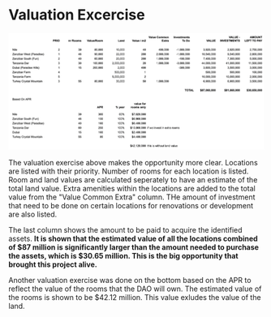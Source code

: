 # Valuation Excercise

![](img/value_new.png)  

The valuation exercise above makes the opportunity more clear. Locations are listed with their priority. Number of rooms for each location is listed. Room and land values are calculated seperately to have an estimate of the total land value. Extra amenities within the locations are added to the total value from the "Value Common Extra" column. THe amount of investment that need to be done on certain locations for renovations or development are also listed. 

The last column shows the amount to be paid to acquire the identified assets. **It is shown that the estimated value of all the locations combined of $87 million is significantly larger than the amount needed to purchase the assets, which is $30.65 million. This is the big opportunity that brought this project alive.**

Another valuation exercise was done on the bottom based on the APR to reflect the value of the rooms that the DAO will own. The estimated value of the rooms is shown to be $42.12 million. This value exludes the value of the land. 